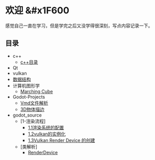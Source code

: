 # 欢迎 &#x1F600

感觉自己一直在学习，但是学完之后又没学得很深刻，写点内容记录一下。
## 目录
- c++
    - [c++目录](c++/0目录.md)
- Qt
- vulkan
- [数据结构](DataStruct/index.md)
- 计算机图形学
    -  [Marching Cube](ComputerGraphics/MarchingCube.md)
- Godot-Projects
    -  [Vmd文件解析](Godot/VmdParse.md)
    -  [3D物体描边](Godot/3DOutline.md)
- godot_source
    -  [1-渲染流程]
        -  [1.1渲染系统的配置](Godot-Source/01render_create.md)
        -  [1.2vulkan的实例化](Godot-Source/02vulkan_init.md)
        -  [1.3Vulkan Render Device 的创建](Godot-Source/03render_device_vulkan.md)
    -  [类解析]
        -  [RenderDevice](Godot-Source/04render_device.md)